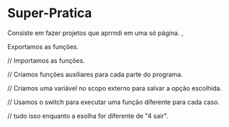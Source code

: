# Super-Pratica
 Consiste em fazer projetos que aprrndi em uma só página.
,

Exportamos as funções.


// Importamos as funções.

// Criamos funções auxíliares para cada parte do programa.

// Criamos uma variável no scopo externo para salvar a opção escolhida.

// Usamos o switch para executar uma função diferente para cada caso.

// tudo isso enquanto a esolha for diferente de "4 sair".
